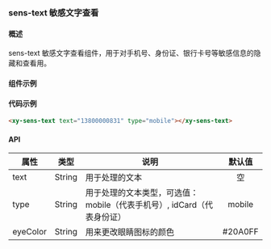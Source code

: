 ### sens-text 敏感文字查看

#### 概述

sens-text 敏感文字查看组件，用于对手机号、身份证、银行卡号等敏感信息的隐藏和查看用。

#### 组件示例

<div style="margin-top: 20px;">
  <ele-xy-sens-text text="13800000831" type="mobile"></ele-xy-sens-text>
</div>

#### 代码示例

```html
<xy-sens-text text="13800000831" type="mobile"></xy-sens-text>
```

#### API

| 属性 | 类型 | 说明 | 默认值 |
| ------ | :------: | ------ | :------: |
| text | String | 用于处理的文本 | 空 |
| type | String | 用于处理的文本类型，可选值：mobile（代表手机号）, idCard（代表身份证） | mobile |
| eyeColor | String | 用来更改眼睛图标的颜色 | #20A0FF |
